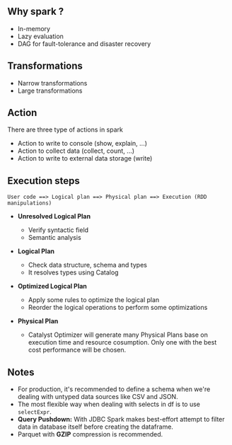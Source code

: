 ## Why spark ? 
- In-memory 
- Lazy evaluation
- DAG for fault-tolerance and disaster recovery

## Transformations
- Narrow transformations
- Large transformations

## Action
There are three type of actions in spark
- Action to write to console (show, explain, ...)
- Action to collect data (collect, count, ...)
- Action to write to external data storage (write)

## Execution steps

``User code ==> Logical plan ==> Physical plan ==> Execution (RDD manipulations)``

- **Unresolved Logical Plan** 
  - Verify syntactic field
  - Semantic analysis
  
- **Logical Plan**
  - Check data structure, schema and types
  - It resolves types using Catalog
  
- **Optimized Logical Plan**
  - Apply some rules to optimize the logical plan
  - Reorder the logical operations to perform some optimizations

- **Physical Plan**
  - Catalyst Optimizer will generate many Physical Plans base on execution time and resource cosumption.
    Only one with the best cost performance will be chosen.  


## Notes
- For production, it's recommended to define a schema when we're dealing with untyped
  data sources like CSV and JSON.
- The most flexible way when dealing with selects in df is to use ``selectExpr``.  
- **Query Pushdown:** With JDBC Spark makes best-effort attempt to filter data in database itself before creating 
  the dataframe.
- Parquet with **GZIP** compression is recommended.   
